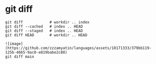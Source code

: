 # git diff

    git diff            # workdir .. index
    git diff --cached   # index .. HEAD
    git diff --staged   # index .. HEAD
    git diff HEAD       # workdir .. HEAD

    ![image](https://github.com/zzzamyatin/languages/assets/10171333/379bb119-125b-4665-9ac0-e819babe2c88)
    git diff main
